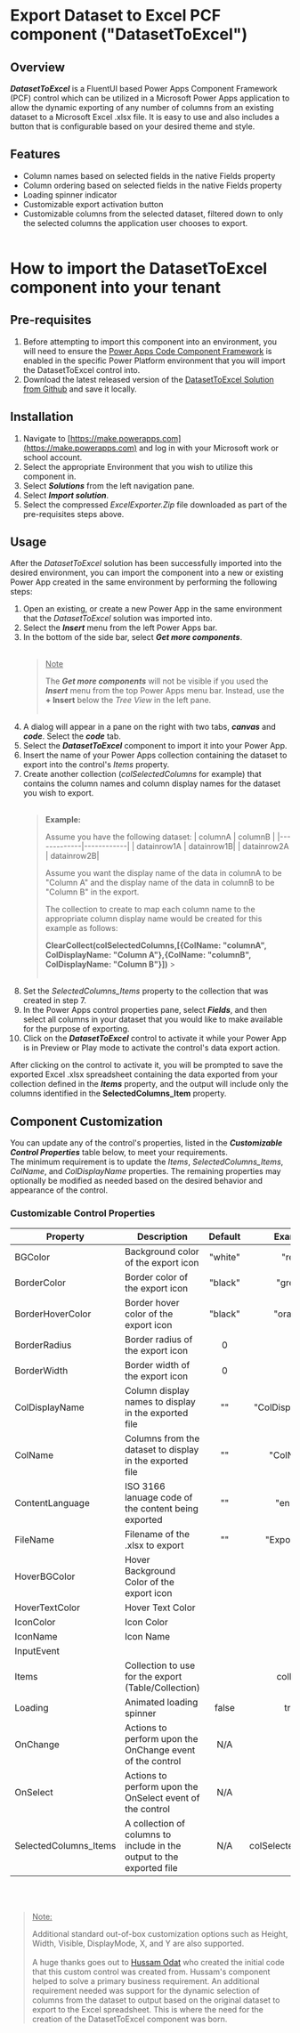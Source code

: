 # Export Dataset to Excel PCF component ("DatasetToExcel")

## Overview

**_DatasetToExcel_** is a FluentUI based Power Apps Component Framework (PCF) control which can be utilized in a Microsoft Power Apps application to allow the dynamic exporting of any number of columns from an existing dataset to a Microsoft Excel .xlsx file. It is easy to use and also includes a button that is configurable based on your desired theme and style.

## Features

- Column names based on selected fields in the native Fields property
- Column ordering based on selected fields in the native Fields property
- Loading spinner indicator
- Customizable export activation button
- Customizable columns from the selected dataset, filtered down to only the selected columns the application user chooses to export.
  <br><br>

# How to import the DatasetToExcel component into your tenant

## Pre-requisites

1. Before attempting to import this component into an environment, you will need to ensure the [Power Apps Code Component Framework](https://learn.microsoft.com/en-us/power-apps/developer/component-framework/component-framework-for-canvas-apps) is enabled in the specific Power Platform environment that you will import the DatasetToExcel control into.
2. Download the latest released version of the [DatasetToExcel Solution from Github](https://github.com/ChrisMcKee1/power-platform-pcf/raw/main/PCF/DatasetToExcel/ExcelExporter.zip) and save it locally.

## Installation

1. Navigate to [https://make.powerapps.com](https://make.powerapps.com) and log in with your Microsoft work or school account.
2. Select the appropriate Environment that you wish to utilize this component in.
3. Select **_Solutions_** from the left navigation pane.
4. Select **_Import solution_**.
5. Select the compressed _ExcelExporter.Zip_ file downloaded as part of the pre-requisites steps above.

## Usage

After the _DatasetToExcel_ solution has been successfully imported into the desired environment, you can import the component into a new or existing Power App created in the same environment by performing the following steps:

1. Open an existing, or create a new Power App in the same environment that the _DatasetToExcel_ solution was imported into.
2. Select the **_Insert_** menu from the left Power Apps bar.
3. In the bottom of the side bar, select **_Get more components_**.
   <br><br>
   > <u>Note</u>
   >
   > The **_Get more components_** will not be visible if you used the **_Insert_** menu from the top Power Apps menu bar. Instead, use the **+ Insert** below the _Tree View_ in the left pane.
   > <br><br>
4. A dialog will appear in a pane on the right with two tabs, **_canvas_** and **_code_**. Select the **_code_** tab.
5. Select the **_DatasetToExcel_** component to import it into your Power App.
6. Insert the name of your Power Apps collection containing the dataset to export into the control's _Items_ property.
7. Create another collection (_colSelectedColumns_ for example) that contains the column names and column display names for the dataset you wish to export.
   <br><br>
   > **Example:**
   >
   > Assume you have the following dataset:
   > | columnA | columnB |
   > |-------------|------------|
   > | datainrow1A | datainrow1B|
   > | datainrow2A | datainrow2B|
   >
   > Assume you want the display name of the data in columnA to be "Column A" and the display name of the data in columnB to be "Column B" in the export.
   >
   > The collection to create to map each column name to the appropriate column display name would be created for this example as follows:
   >
   > **ClearCollect(colSelectedColumns,[{ColName: "columnA", ColDisplayName: "Column A"},{ColName: "columnB", ColDisplayName: "Column B"}])** > <br><br>
8. Set the _SelectedColumns_Items_ property to the collection that was created in step 7.
9. In the Power Apps control properties pane, select **_Fields_**, and then select all columns in your dataset that you would like to make available for the purpose of exporting.
10. Click on the **_DatasetToExcel_** control to activate it while your Power App is in Preview or Play mode to activate the control's data export action.

After clicking on the control to activate it, you will be prompted to save the exported Excel .xlsx spreadsheet containing the data exported from your collection defined in the **_Items_** property, and the output will include only the columns identified in the **SelectedColumns_Item** property.

## Component Customization

You can update any of the control's properties, listed in the **_Customizable Control Properties_** table below, to meet your requirements.  
The minimum requirement is to update the _Items_, _SelectedColumns_Items_, _ColName_, and _ColDisplayName_ properties. The remaining properties may optionally be modified as needed based on the desired behavior and appearance of the control.

### Customizable Control Properties

| Property              | Description                                                           | Default |      Example       |
| --------------------- | --------------------------------------------------------------------- | :-----: | :----------------: |
| BGColor               | Background color of the export icon                                   | "white" |       "red"        |
| BorderColor           | Border color of the export icon                                       | "black" |      "green"       |
| BorderHoverColor      | Border hover color of the export icon                                 | "black" |      "orange"      |
| BorderRadius          | Border radius of the export icon                                      |    0    |                    |
| BorderWidth           | Border width of the export icon                                       |    0    |                    |
| ColDisplayName        | Column display names to display in the exported file                  |   ""    |  "ColDisplayName"  |
| ColName               | Columns from the dataset to display in the exported file              |   ""    |     "ColName"      |
| ContentLanguage       | ISO 3166 lanuage code of the content being exported                   |   ""    |      "en-us"       |
| FileName              | Filename of the .xlsx to export                                       |   ""    |   "Export.xlsx"    |
| HoverBGColor          | Hover Background Color of the export icon                             |         |                    |
| HoverTextColor        | Hover Text Color                                                      |         |                    |
| IconColor             | Icon Color                                                            |         |                    |
| IconName              | Icon Name                                                             |         |                    |
| InputEvent            |                                                                       |         |                    |
| Items                 | Collection to use for the export (Table/Collection)                   |         |      colData       |
| Loading               | Animated loading spinner                                              |  false  |        true        |
| OnChange              | Actions to perform upon the OnChange event of the control             |   N/A   |                    |
| OnSelect              | Actions to perform upon the OnSelect event of the control             |   N/A   |                    |
| SelectedColumns_Items | A collection of columns to include in the output to the exported file |   N/A   | colSelectedColumns |

<br><br>

> <u>Note:</u>
>
> Additional standard out-of-box customization options such as Height, Width, Visible, DisplayMode, X, and Y are also supported.
> <br><br>
> A huge thanks goes out to [Hussam Odat](https://www.linkedin.com/in/hussam-odat-5075aa73) who created the initial code that this custom control was created from. Hussam's component helped to solve a primary business requirement. An additional requirement needed was support for the dynamic selection of columns from the dataset to output based on the original dataset to export to the Excel spreadsheet. This is where the need for the creation of the DatasetToExcel component was born.
